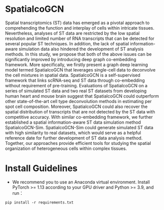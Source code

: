 # SpatialcoGCN
Spatial transcriptomics (ST) data has emerged as a pivotal approach to comprehending the function and interplay of cells within intricate tissues. Nevertheless, analyses of ST data are restricted by the low spatial resolution and limited number of RNA transcripts that can be detected for several popular ST techniques. In addition, the lack of spatial information-aware simulation data also hindered the development of ST analysis methods. In this study, we propose that both of the above issues can be significantly improved by introducing deep graph co-embedding framework. More specifically, we firstly present a graph deep learning model termed SpatialcoGCN that leverages single-cell data to deconvolve the cell mixtures in spatial data. SpatialcoGCN is a self-supervised framework that links scRNA-seq and ST data through co-embedding without requirement of pre-training. Evaluations of SpatialcoGCN on a series of simulated ST data and two real ST datasets from developing human heart and mouse brain suggest that SpatialcoGCN could outperform other state-of-the-art cell type deconvolution methods in estimating per spot cell composition. Moreover, SpatialcoGCN could also recover the spatial distribution of transcripts that are not detected by the ST data with competitive accuracy. With similar co-embedding framework, we further established a spatial information-aware ST data simulation method SpatialcoGCN-Sim. SpatialcoGCN-Sim could generate simulated ST data with high similarity to real datasets, which would serve as a helpful reference date for further development of ST data analysis method. Together, our approaches provide efficient tools for studying the spatial organization of heterogeneous cells within complex tissues.
# Install Guidelines
* We recommend you to use an Anaconda virtual environment. Install PyTorch >= 1.13 according to your GPU driver and Python >= 3.9, and run：

```
pip install -r requirements.txt
```
